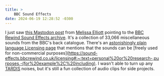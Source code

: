 ```yaml
---
title: >
    BBC Sound Effects
date: 2024-06-19 12:28:52 -0300
---
```


I just saw [this Mastodon post](https://infosec.exchange/@0xabad1dea/112643323096146636) from [Melissa Elliott](https://github.com/0xabad1dea) pointing to the [BBC Rewind Sound Effects archive](https://sound-effects.bbcrewind.co.uk). It's a collection of 33,066 miscellaneous sounds from the BBC's back catalogue. There's an [astonishingly plain language Licensing page](https://sound-effects.bbcrewind.co.uk/licensing) that mentions that the sounds can be [freely used for non-commercial purposes](https://sound-effects.bbcrewind.co.uk/licensing#:~:text=personal%20or%20research-,purposes,-(for%20example%2C%20including). I wasn't able to turn up any [TARDIS](https://en.wikipedia.org/wiki/TARDIS) noises, but it's still a fun collection of audio clips for side projects.